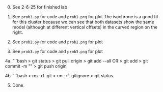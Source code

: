 0. See 2-6-25 for finished lab

1. See `prob1.py` for code and `prob1.png` for plot
    The isochrone is a good fit for this cluster because we can see that both datasets show the same model (although at different vertical offsets) in the curved region on the right. 

2. See `prob2.py` for code and `prob2.png` for plot

3. See `prob3.py` for code and `prob3.png` for plot

4a. 
    ```bash
    > git status
    > git pull origin
    > git add --all
    OR
    > git add <File name>
    > git commit -m "<Text here>"
    > git push origin

4b. 
    ```bash
    > rm -rf .git
    > rm -rf .gitignore
    > git status

5. Done.
